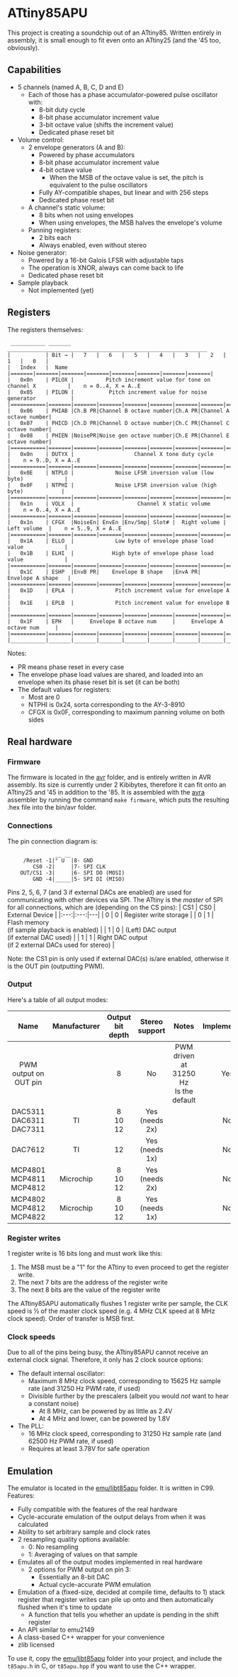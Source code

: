 # ATtiny85APU

This project is creating a soundchip out of an ATtiny85. Written entirely in assembly, it is small enough to fit even onto an ATtiny25 (and the '45 too, obviously).

## Capabilities

- 5 channels (named A, B, C, D and E)
  - Each of those has a phase accumulator-powered pulse oscillator with:
    - 8-bit duty cycle
    - 8-bit phase accumulator increment value
    - 3-bit octave value (shifts the increment value)
    - Dedicated phase reset bit
- Volume control:
  - 2 envelope generators (A and B):
    - Powered by phase accumulators
    - 8-bit phase accumulator increment value
    - 4-bit octave value
      - When the MSB of the octave value is set, the pitch is equivalent to the pulse oscillators
    - Fully AY-compatible shapes, but linear and with 256 steps
    - Dedicated phase reset bit
  - A channel's static volume:
    - 8 bits when not using envelopes
    - When using envelopes, the MSB halves the envelope's volume
  - Panning registers:
    - 2 bits each
    - Always enabled, even without stereo
- Noise generator:
  - Powered by a 16-bit Galois LFSR with adjustable taps
  - The operation is XNOR, always can come back to life
  - Dedicated phase reset bit
- Sample playback
  - Not implemented (yet)
  
## Registers

The registers themselves:

```
 ___________ _______ _______________________________________________________________
|           | Bit → |   7   |   6   |   5   |   4   |   3   |   2   |   1   |   0   |
|   Index   |  Name |=======|=======|=======|=======|=======|=======|=======|=======|
|   0x0n    | PILOX |          Pitch increment value for tone on channel X          |    n = 0..4, X = A..E
|   0x05    | PILON |           Pitch increment value for noise generator           |
|===========|=======|=======|=======|=======|=======|=======|=======|=======|=======|
|   0x06    | PHIAB |Ch.B PR|Channel B octave number|Ch.A PR|Channel A octave number|
|   0x07    | PHICD |Ch.D PR|Channel D octave number|Ch.C PR|Channel C octave number|
|   0x08    | PHIEN |NoisePR|Noise gen octave number|Ch.E PR|Channel E octave number|
|===========|=======|=======|=======|=======|=======|=======|=======|=======|=======|
|   0x0n    | DUTYX |                   Channel X tone duty cycle                   |    n = 9..D, X = A..E
|===========|=======|=======|=======|=======|=======|=======|=======|=======|=======|
|   0x0E    | NTPLO |             Noise LFSR inversion value (low byte)             |
|   0x0F    | NTPHI |             Noise LFSR inversion value (high byte)            |
|===========|=======|=======|=======|=======|=======|=======|=======|=======|=======|
|   0x1n    | VOLX  |                    Channel X static volume                    |    n = 0..4, X = A..E
|===========|=======|=======|=======|=======|=======|=======|=======|=======|=======|
|   0x1n    | CFGX  |NoiseEn| EnvEn |Env/Smp| Slot# |  Right volume |  Left volume  |    n = 5..9, X = A..E
|===========|=======|=======|=======|=======|=======|=======|=======|=======|=======|
|   0x1A    | ELLO  |             Low byte of envelope phase load value             |
|   0x1B    | ELHI  |            High byte of envelope phase load value             |
|===========|=======|=======|=======|=======|=======|=======|=======|=======|=======|
|   0x1C    | ESHP  |EnvB PR|    Envelope B shape   |EnvA PR|    Envelope A shape   |
|===========|=======|=======|=======|=======|=======|=======|=======|=======|=======|
|   0x1D    | EPLA  |             Pitch increment value for envelope A              |
|   0x1E    | EPLB  |             Pitch increment value for envelope B              |
|===========|=======|=======|=======|=======|=======|=======|=======|=======|=======|
|   0x1F    | EPH   |     Envelope B octave num     |     Envelope A octave num     |
|===========|=======|=======|=======|=======|=======|=======|=======|=======|=======|
|___________|_______|_______|_______|_______|_______|_______|_______|_______|_______|

```

Notes:

- PR means phase reset in every case
- The envelope phase load values are shared, and loaded into an envelope when its phase reset bit is set (it can be both)
- The default values for registers:
  - Most are 0
  - NTPHI is 0x24, sorta corresponding to the AY-3-8910
  - CFGX is 0x0F, corresponding to maximum panning volume on both sides

## Real hardware

### Firmware

The firmware is located in the [avr](avr/) folder, and is entirely written in AVR assembly. Its size is currently under 2 Kibibytes, therefore it can fit onto an ATtiny25 and '45 in addition to the '85. It is assembled with the [avra](github.com/Ro5bert/avra) assembler by running the command `make firmware`, which puts the resulting .hex file into the bin/avr folder.

### Connections

The pin connection diagram is:

```
               __ __
     /Reset -1|° U  |8- GND
        CS0 -2|     |7- SPI CLK
    OUT/CS1 -3|     |6- SPI DO (MOSI)
        GND -4|_____|5- SPI DI (MISO)
```

Pins 2, 5, 6, 7 (and 3 if external DACs are enabled) are used for communicating with other devices via SPI. The ATtiny is the *master* of SPI for all connections, which are (depending on the CS pins):
| CS1 | CS0 | External Device |
|:---:|:---:|---|
| 0 | 0 | Register write storage |
| 0 | 1 | Flash memory<br>(if sample playback is enabled) |
| 1 | 0 | (Left) DAC output<br>(if external DAC used) |
| 1 | 1 | Right DAC output<br>(if 2 external DACs used for stereo) |

Note: the CS1 pin is only used if external DAC(s) is/are enabled, otherwise it is the OUT pin (outputting PWM).

### Output

Here's a table of all output modes:

| Name | Manufacturer | Output<br>bit depth | Stereo support | Notes | Implemented? |
|:---:|:---:|:---:|:---:|:---:|:---:|
| PWM output on OUT pin |  | 8 | No | PWM driven at 31250 Hz<br>Is the default | Yes |
| DAC5311<br>DAC6311<br>DAC7311 | TI | 8<br>10<br>12 | Yes (needs 2x) |  | No |
| DAC7612 | TI | 12 | Yes (needs 1x) |  | No |
| MCP4801<br>MCP4811<br>MCP4812 | Microchip | 8<br>10<br>12 | Yes (needs 2x) |  | No |
| MCP4802<br>MCP4812<br>MCP4822 | Microchip | 8<br>10<br>12 | Yes (needs 1x) |  | No |

### Register writes

1 register write is 16 bits long and must work like this:

1. The MSB must be a "1" for the ATtiny to even proceed to get the register write.
2. The next 7 bits are the address of the register write
3. The next 8 bits are the value of the register write

The ATtiny85APU automatically flushes 1 register write per sample, the CLK speed is ½ of the master clock speed (e.g. 4 MHz CLK speed at 8 MHz clock speed). Order of transfer is MSB first.

### Clock speeds

Due to all of the pins being busy, the ATtiny85APU cannot receive an external clock signal. Therefore, it only has 2 clock source options:

- The default internal oscillator:
  - Maximum 8 MHz clock speed, corresponding to 15625 Hz sample rate (and 31250 Hz PWM rate, if used)
  - Divisible further by the prescalers (albeit you would *not* want to hear a constant noise)
    - At 8 MHz, can be powered by as little as 2.4V
    - At 4 MHz and lower, can be powered by 1.8V
- The PLL:
  - 16 MHz clock speed, corresponding to 31250 Hz sample rate (and 62500 Hz PWM rate, if used)
  - Requires at least 3.78V for safe operation
  
## Emulation

The emulator is located in the [emu/libt85apu](emu/libt85apu/) folder. It is written in C99. Features:

- Fully compatible with the features of the real hardware
- Cycle-accurate emulation of the output delays from when it was calculated
- Ability to set arbitrary sample and clock rates
- 2 resampling quality options available:
  - 0: No resampling
  - 1: Averaging of values on that sample
- Emulates all of the output modes implemented in real hardware
  - 2 options for PWM output on pin 3:
    - Essentially an 8-bit DAC
    - Actual cycle-accurate PWM emulation
- Emulation of a (fixed-size, decided at compile time, defaults to 1) stack register that register writes can pile up onto and then automatically flushed when it's time to update
  - A function that tells you whether an update is pending in the shift register
- An API similar to emu2149
- A class-based C++ wrapper for your convenience
- zlib licensed

To use it, copy the [emu/libt85apu](emu/libt85apu/) folder into your project, and include the `t85apu.h` in C, or `t85apu.hpp` if you want to use the C++ wrapper.
